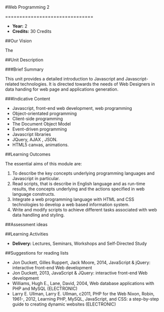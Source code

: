 #Web Programming 2
<!-- Temporary title -->
===============================

+ __Year:__ 2
+ __Credits:__ 30 Credits

##Our Vision

The 

##Unit Description

###Brief Summary

<!-- 140 characters -->

This unit provides a detailed introduction to Javascript and Javascript-related technologies. It is directed towards the needs of Web Designers in data handing for web page and applications generation.

###Indicative Content

+ Javascript, front-end web development, web programming
+ Object-orientated programming
+ Client-side programming
+ The Document Object Model
+ Event-driven programming
+ Javascript libraries
+ JQuery, AJAX , JSON.
+ HTML5 canvas, animations.


##Learning Outcomes

The essential aims of this module are:

1. To describe the key concepts underlying programming languages and Javascript in particular.
1. Read scripts, that is describe in English language and as run-time results, the concepts underlying and the actions specified in web language constructs.
1. Integrate a web programming language with HTML and CSS technologies to develop a web based information system.
1. Write and modify scripts to achieve different tasks associated with web data handling and styling.


##Assessment ideas



##Learning Activities

+ __Delivery:__ Lectures, Seminars, Workshops and Self-Directed Study

##Suggestions for reading lists

+ Jon Duckett, Gilles Ruppert, Jack Moore, 2014, JavaScript & jQuery: interactive front-end Web development 
+ Jon Duckett, 2013, JavaScript & JQuery: interactive front-end Web development
+ Williams, Hugh E., Lane, David, 2004, Web database applications with PHP and MySQL (ELECTRONIC)
+ Larry E. Ullman, Larry E. Ullman, c2011, PHP for the Web
Nixon, Robin, 1961-, 2012, Learning PHP, MySQL, JavaScript, and CSS: a step-by-step guide to creating dynamic websites (ELECTRONIC)



<!--

Notes

-->




